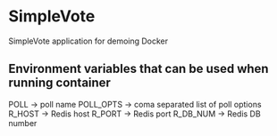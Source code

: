 # SimpleVote
SimpleVote application for demoing Docker

Environment variables that can be used when running container
----
POLL -> poll name
POLL_OPTS -> coma separated list of poll options
R_HOST -> Redis host
R_PORT -> Redis port
R_DB_NUM -> Redis DB number
